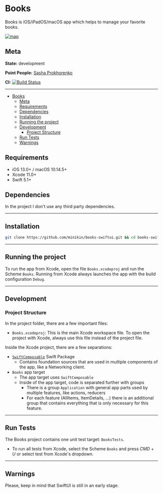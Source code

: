 # Books

Books is iOS/iPadOS/macOS app which helps to  manage your favorite books.

<a href="https://twitter.com/minikin"><img src="https://i.ibb.co/0B5TgD9/wip.png" alt="map" border="0"></a>

## Meta

**State:** development

**Point People:** [Sasha Prokhorenko](mailto:djminikin@gmail.com)

**CI:** [![Build Status](https://app.bitrise.io/app/0ed3e2e48e0d9e8b/status.svg?token=d54LNFUhSdRINlIFoi9jXQ)](https://app.bitrise.io/app/0ed3e2e48e0d9e8b)

---

- [Books](#books)
  - [Meta](#meta)
  - [Requirements](#requirements)
  - [Dependencies](#dependencies)
  - [Installation](#installation)
  - [Running the project](#running-the-project)
  - [Development](#development)
    - [Project Structure](#project-structure)
  - [Run Tests](#run-tests)
  - [Warnings](#warnings)

## Requirements

- iOS 13.0+ / macOS 10.14.5+
- Xcode 11.0+
- Swift 5.1+

## Dependencies

In the project I don't use any third party dependencies.

---

## Installation

```sh
git clone https://github.com/minikin/books-swiftui.git && cd books-swiftui && xed .
```

---

## Running the project

To run the app from Xcode, open the file `Books.xcodeproj` and run the Scheme `Books`.
Running from Xcode always launches the app with the build configuration `Debug`.

---

## Development

### Project Structure

In the project folder, there are a few important files:

- `Books.xcodeproj`: This is the main Xcode workspace file. To open the project with Xcode, always use this file instead of the project file.

Inside the Xcode project, there are a few separations:

- [`SwiftComposable`](https://github.com/minikin/SwiftComposable) Swift Package
  - Contains foundation sources that are used in multiple components of the app, like a Networking client.
- `Books` app target
  - The app target uses `SwiftComposable`
  - Inside of the app target, code is separated further with groups
    - There is a group `Application` with general app parts used by multiple features, like actions, reducers
    - For each feature (AllItems, ItemDetails, ...) there is an additional group that contains everything that is only necessary for this feature.

---

## Run Tests

The Books project contains one unit test target: `BooksTests`.

- To run all tests from Xcode, select the Scheme `Books` and press _CMD_ + _U_ or select test from Xcode's dropdown.

---

## Warnings

Please, keep in mind that SwiftUI is still in an early stage.
